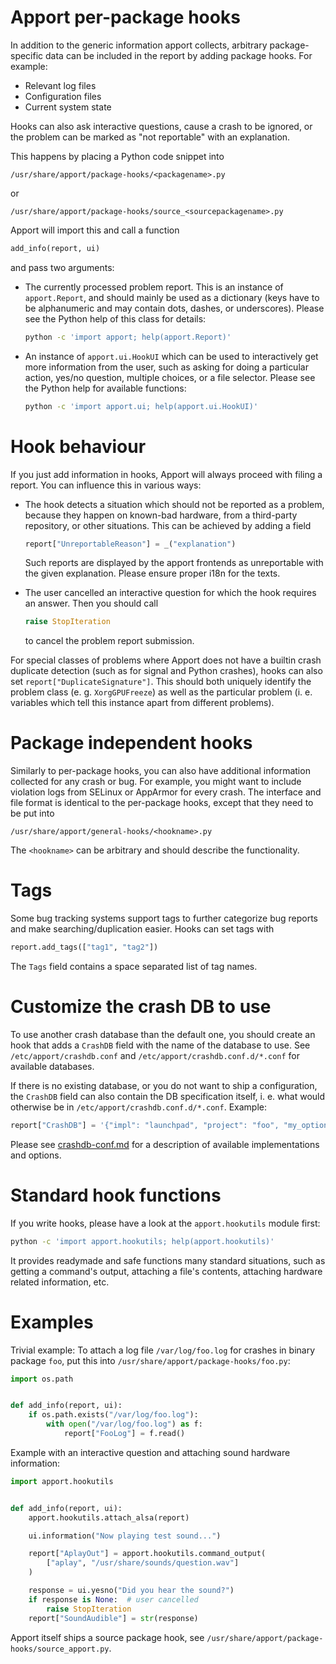 Apport per-package hooks
========================

In addition to the generic information apport collects, arbitrary
package-specific data can be included in the report by adding package hooks.
For example:

 - Relevant log files
 - Configuration files
 - Current system state 

Hooks can also ask interactive questions, cause a crash to be ignored, or the
problem can be marked as "not reportable" with an explanation. 

This happens by placing a Python code snippet into

```
/usr/share/apport/package-hooks/<packagename>.py
```

or

```
/usr/share/apport/package-hooks/source_<sourcepackagename>.py
```

Apport will import this and call a function

```python
add_info(report, ui)
```

and pass two arguments:

 - The currently processed problem report. This is an instance of
   `apport.Report`, and should mainly be used as a dictionary (keys have to be
   alphanumeric and may contain dots, dashes, or underscores). Please see the
   Python help of this class for details:

   ```sh
   python -c 'import apport; help(apport.Report)'
   ```

 - An instance of `apport.ui.HookUI` which can be used to interactively get more
   information from the user, such as asking for doing a particular action,
   yes/no question, multiple choices, or a file selector. Please see the Python
   help for available functions:

   ```sh
   python -c 'import apport.ui; help(apport.ui.HookUI)'
   ```

Hook behaviour
==============

If you just add information in hooks, Apport will always proceed with filing
a report. You can influence this in various ways:

 * The hook detects a situation which should not be reported as a problem,
   because they happen on known-bad hardware, from a third-party repository, or
   other situations. This can be achieved by adding a field

   ```python
   report["UnreportableReason"] = _("explanation")
   ```

   Such reports are displayed by the apport frontends as unreportable with the
   given explanation. Please ensure proper i18n for the texts.

 * The user cancelled an interactive question for which the hook requires an
   answer. Then you should call

   ```python
   raise StopIteration
   ```

   to cancel the problem report submission.

For special classes of problems where Apport does not have a builtin crash
duplicate detection (such as for signal and Python crashes), hooks can also set
`report["DuplicateSignature"]`. This should both uniquely identify the problem
class (e. g. `XorgGPUFreeze`) as well as the particular problem (i. e.
variables which tell this instance apart from different problems).

Package independent hooks
=========================

Similarly to per-package hooks, you can also have additional
information collected for any crash or bug. For example, you might
want to include violation logs from SELinux or AppArmor for every
crash. The interface and file format is identical to the per-package
hooks, except that they need to be put into

```
/usr/share/apport/general-hooks/<hookname>.py
```

The `<hookname>` can be arbitrary and should describe the functionality.

Tags
====

Some bug tracking systems support tags to further categorize bug reports and
make searching/duplication easier. Hooks can set tags with

```python
report.add_tags(["tag1", "tag2"])
```

The `Tags` field contains a space separated list of tag names.

Customize the crash DB to use
=============================

To use another crash database than the default one, you should create
an hook that adds a `CrashDB` field with the name of the database to
use. See `/etc/apport/crashdb.conf` and
`/etc/apport/crashdb.conf.d/*.conf` for available databases.

If there is no existing database, or you do not want to ship a configuration,
the `CrashDB` field can also contain the DB specification itself, i. e. what
would otherwise be in `/etc/apport/crashdb.conf.d/*.conf`. Example:

```python
report["CrashDB"] = '{"impl": "launchpad", "project": "foo", "my_option": "1"}'
```

Please see [crashdb-conf.md](./crashdb-conf.md) for a description of available
implementations and options.

Standard hook functions
=======================

If you write hooks, please have a look at the `apport.hookutils`
module first: 

```sh
python -c 'import apport.hookutils; help(apport.hookutils)'
```

It provides readymade and safe functions many standard situations, 
such as getting a command's output, attaching a file's contents, 
attaching hardware related information, etc.

Examples
========

Trivial example: To attach a log file `/var/log/foo.log` for crashes in
binary package `foo`, put this into `/usr/share/apport/package-hooks/foo.py`:

```python
import os.path


def add_info(report, ui):
    if os.path.exists("/var/log/foo.log"):
        with open("/var/log/foo.log") as f:
            report["FooLog"] = f.read()
```


Example with an interactive question and attaching sound hardware information:

```python
import apport.hookutils


def add_info(report, ui):
    apport.hookutils.attach_alsa(report)

    ui.information("Now playing test sound...")

    report["AplayOut"] = apport.hookutils.command_output(
        ["aplay", "/usr/share/sounds/question.wav"]
    )

    response = ui.yesno("Did you hear the sound?")
    if response is None:  # user cancelled
        raise StopIteration
    report["SoundAudible"] = str(response)
```

Apport itself ships a source package hook, see
`/usr/share/apport/package-hooks/source_apport.py`.
